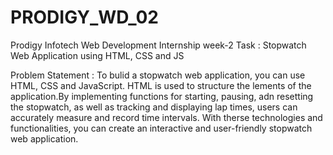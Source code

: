 # PRODIGY_WD_02
Prodigy Infotech Web Development Internship week-2 Task : Stopwatch Web Application using HTML, CSS and JS


Problem Statement : To bulid a stopwatch web application, you can use HTML, CSS and JavaScript.
HTML is used to structure the lements of the application.By implementing functions for starting, pausing, adn resetting the stopwatch, as well as tracking and displaying lap times, users can accurately measure and record time intervals. With therse technologies and functionalities, you can create an interactive and user-friendly stopwatch web application.
